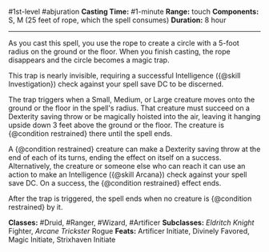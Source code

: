 #1st-level #abjuration
**Casting Time:** #1-minute
**Range:** touch
**Components:** S, M (25 feet of rope, which the spell consumes)
**Duration:** 8 hour

---

As you cast this spell, you use the rope to create a circle with a 5-foot radius on the ground or the floor. When you finish casting, the rope disappears and the circle becomes a magic trap.

This trap is nearly invisible, requiring a successful Intelligence ({@skill Investigation}) check against your spell save DC to be discerned.

The trap triggers when a Small, Medium, or Large creature moves onto the ground or the floor in the spell's radius. That creature must succeed on a Dexterity saving throw or be magically hoisted into the air, leaving it hanging upside down 3 feet above the ground or the floor. The creature is {@condition restrained} there until the spell ends.

A {@condition restrained} creature can make a Dexterity saving throw at the end of each of its turns, ending the effect on itself on a success. Alternatively, the creature or someone else who can reach it can use an action to make an Intelligence ({@skill Arcana}) check against your spell save DC. On a success, the {@condition restrained} effect ends.

After the trap is triggered, the spell ends when no creature is {@condition restrained} by it.


**Classes:** #Druid, #Ranger, #Wizard, #Artificer
**Subclasses:** *Eldritch Knight* Fighter, *Arcane Trickster* Rogue
**Feats:** Artificer Initiate, Divinely Favored, Magic Initiate, Strixhaven Initiate
